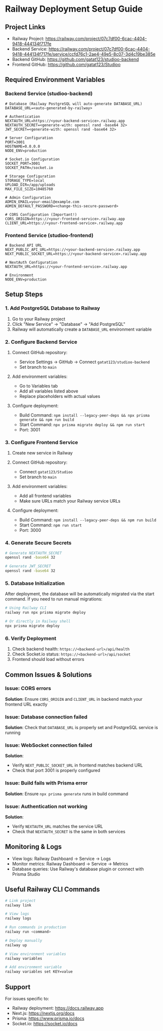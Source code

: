 # Railway Deployment Setup Guide

## Project Links
- Railway Project: https://railway.com/project/07c7df00-6cac-4404-9418-444134f717fe
- Backend Service: https://railway.com/project/07c7df00-6cac-4404-9418-444134f717fe/service/ccfd76c1-2ae4-49e5-8c07-3d4c19be385e
- Backend GitHub: https://github.com/gatat123/studioo-backend
- Frontend GitHub: https://github.com/gatat123/Studioo

## Required Environment Variables

### Backend Service (studioo-backend)

```env
# Database (Railway PostgreSQL will auto-generate DATABASE_URL)
DATABASE_URL=<auto-generated-by-railway>

# Authentication
NEXTAUTH_URL=https://<your-backend-service>.railway.app
NEXTAUTH_SECRET=<generate-with: openssl rand -base64 32>
JWT_SECRET=<generate-with: openssl rand -base64 32>

# Server Configuration
PORT=3001
HOSTNAME=0.0.0.0
NODE_ENV=production

# Socket.io Configuration
SOCKET_PORT=3001
SOCKET_PATH=/socket.io

# Storage Configuration
STORAGE_TYPE=local
UPLOAD_DIR=/app/uploads
MAX_FILE_SIZE=10485760

# Admin Configuration
ADMIN_EMAIL=your-email@example.com
ADMIN_DEFAULT_PASSWORD=<change-this-secure-password>

# CORS Configuration (Important!)
CORS_ORIGIN=https://<your-frontend-service>.railway.app
CLIENT_URL=https://<your-frontend-service>.railway.app
```

### Frontend Service (studioo-frontend)

```env
# Backend API URL
NEXT_PUBLIC_API_URL=https://<your-backend-service>.railway.app
NEXT_PUBLIC_SOCKET_URL=https://<your-backend-service>.railway.app

# NextAuth Configuration
NEXTAUTH_URL=https://<your-frontend-service>.railway.app

# Environment
NODE_ENV=production
```

## Setup Steps

### 1. Add PostgreSQL Database to Railway

1. Go to your Railway project
2. Click "New Service" → "Database" → "Add PostgreSQL"
3. Railway will automatically create a `DATABASE_URL` environment variable

### 2. Configure Backend Service

1. Connect GitHub repository:
   - Service Settings → GitHub → Connect `gatat123/studioo-backend`
   - Set branch to `main`

2. Add environment variables:
   - Go to Variables tab
   - Add all variables listed above
   - Replace placeholders with actual values

3. Configure deployment:
   - Build Command: `npm install --legacy-peer-deps && npx prisma generate && npm run build`
   - Start Command: `npx prisma migrate deploy && npm run start`
   - Port: 3001

### 3. Configure Frontend Service

1. Create new service in Railway
2. Connect GitHub repository:
   - Connect `gatat123/Studioo`
   - Set branch to `main`

3. Add environment variables:
   - Add all frontend variables
   - Make sure URLs match your Railway service URLs

4. Configure deployment:
   - Build Command: `npm install --legacy-peer-deps && npm run build`
   - Start Command: `npm run start`
   - Port: 3000

### 4. Generate Secure Secrets

```bash
# Generate NEXTAUTH_SECRET
openssl rand -base64 32

# Generate JWT_SECRET
openssl rand -base64 32
```

### 5. Database Initialization

After deployment, the database will be automatically migrated via the start command.
If you need to run manual migrations:

```bash
# Using Railway CLI
railway run npx prisma migrate deploy

# Or directly in Railway shell
npx prisma migrate deploy
```

### 6. Verify Deployment

1. Check backend health: `https://<backend-url>/api/health`
2. Check Socket.io status: `https://<backend-url>/api/socket`
3. Frontend should load without errors

## Common Issues & Solutions

### Issue: CORS errors
**Solution**: Ensure `CORS_ORIGIN` and `CLIENT_URL` in backend match your frontend URL exactly

### Issue: Database connection failed
**Solution**: Check that `DATABASE_URL` is properly set and PostgreSQL service is running

### Issue: WebSocket connection failed
**Solution**: 
- Verify `NEXT_PUBLIC_SOCKET_URL` in frontend matches backend URL
- Check that port 3001 is properly configured

### Issue: Build fails with Prisma error
**Solution**: Ensure `npx prisma generate` runs in build command

### Issue: Authentication not working
**Solution**: 
- Verify `NEXTAUTH_URL` matches the service URL
- Check that `NEXTAUTH_SECRET` is the same in both services

## Monitoring & Logs

- View logs: Railway Dashboard → Service → Logs
- Monitor metrics: Railway Dashboard → Service → Metrics
- Database queries: Use Railway's database plugin or connect with Prisma Studio

## Useful Railway CLI Commands

```bash
# Link project
railway link

# View logs
railway logs

# Run commands in production
railway run <command>

# Deploy manually
railway up

# View environment variables
railway variables

# Add environment variable
railway variables set KEY=value
```

## Support

For issues specific to:
- Railway deployment: https://docs.railway.app
- Next.js: https://nextjs.org/docs
- Prisma: https://www.prisma.io/docs
- Socket.io: https://socket.io/docs